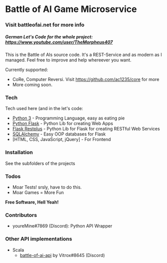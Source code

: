 # Battle of AI Game Microservice

### Visit battleofai.net for more info

##### German Let's Code for the whole project: https://www.youtube.com/user/TheMorpheus407

This is the Battle of AIs source code. It's a REST-Service and as modern as I managed. Feel free to improve and help whereever you want.

Currently supported:
  - CoRe, Computer Reversi. Visit https://github.com/ac1235/core for more
  - More coming soon.

### Tech

Tech used here (and in the let's code:

* [Python 3] - Programming Language, easy as eating pie
* [Python Flask] - Python Lib for creating Web Apps
* [Flask Restplus] - Python Lib for Flask for creating RESTful Web Services
* [SQLAlchemy] - Easy OOP databases for Flask
* [HTML, CSS, JavaScript, jQuery] - For Frontend


### Installation

See the subfolders of the projects

### Todos

 - Moar Tests! srsly, have to do this.
 - Moar Games = More Fun


**Free Software, Hell Yeah!**


   [Python 3]: <https://www.python.org/>
   [Python Flask]: <http://flask.pocoo.org/>
   [Flask Restplus]: <https://github.com/noirbizarre/flask-restplus>
   [SQLAlchemy]: <https://www.sqlalchemy.org/>

### Contributors
- youreMine#7869 (Discord): Python API Wrapper

### Other API implementations
- Scala
    - [battle-of-ai-api](https://gitlab.com/vitrox/battle-of-ai-api) by Vitrox#8645 (Discord)
